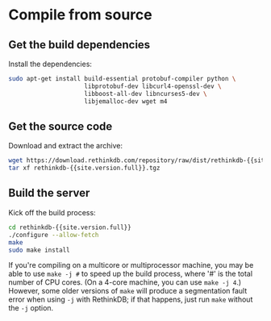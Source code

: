 # Compile from source #

## Get the build dependencies ##

Install the dependencies:

```bash
sudo apt-get install build-essential protobuf-compiler python \
                     libprotobuf-dev libcurl4-openssl-dev \
                     libboost-all-dev libncurses5-dev \
                     libjemalloc-dev wget m4
```

## Get the source code ##

Download and extract the archive:

```bash
wget https://download.rethinkdb.com/repository/raw/dist/rethinkdb-{{site.version.full}}.tgz
tar xf rethinkdb-{{site.version.full}}.tgz
```

## Build the server ##

Kick off the build process:

```bash
cd rethinkdb-{{site.version.full}}
./configure --allow-fetch
make
sudo make install
```

If you're compiling on a multicore or multiprocessor machine, you may
be able to use `make -j #` to speed up the build process, where '#' is
the total number of CPU cores. (On a 4-core machine, you can use `make
-j 4`.) However, some older versions of `make` will produce a
segmentation fault error when using `-j` with RethinkDB; if that
happens, just run `make` without the `-j` option.
